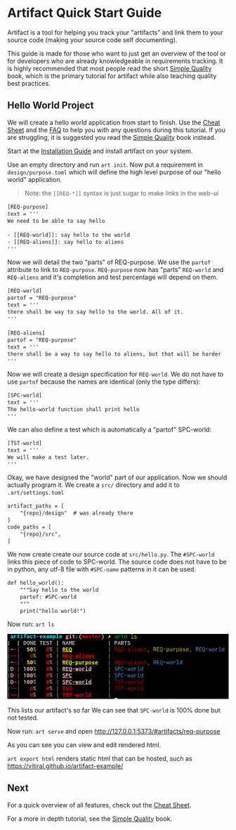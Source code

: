 # Artifact Quick Start Guide

Artifact is a tool for helping you track your "artifacts" and link them to your
source code (making your source code self documenting).

This guide is made for those who want to just get an overview of the tool or for
developers who are already knowledgeable in requirements tracking. It is highly
recommended that most people read the short [Simple Quality][1] book, which is
the primary tutorial for artifact while also teaching quality best practices.

## Hello World Project

We will create a hello world application from start to finish. Use the
[Cheat Sheet](CheatSheet.md) and the [FAQ](FAQ.md) to help you with any
questions during this tutorial. If you are struggling, it is suggested you read
the [Simple Quality][1] book instead.

Start at the [Installation Guide](Installation.md) and install artifact on
your system.

Use an empty directory and run `art init`. Now put a requirement in
`design/purpose.toml` which will define the high level purpose of our "hello
world" application.

> Note: the `[[REQ-*]]` syntax is just sugar to make links in the web-ui
```
[REQ-purpose]
text = '''
We need to be able to say hello

- [[REQ-world]]: say hello to the world
- [[REQ-aliens]]: say hello to aliens
'''
```

Now we will detail the two "parts" of REQ-purpose. We use the `partof`
attribute to link to `REQ-purpose`. `REQ-purpose` now has "parts" `REQ-world`
and `REQ-aliens` and it's completion and test percentage will depend on them.

```
[REQ-world]
partof = "REQ-purpose"
text = '''
there shall be way to say hello to the world. All of it.
'''

[REQ-aliens]
partof = "REQ-purpose"
text = '''
there shall be a way to say hello to aliens, but that will be harder
'''
```

Now we will create a design specification for `REQ-world`. We do not have
to use `partof` because the names are identical (only the type differs):
```
[SPC-world]
text = '''
The hello-world function shall print hello
'''
```

We can also define a test which is automatically a "partof" SPC-world:
```
[TST-world]
text = '''
We will make a test later.
'''
```
Okay, we have designed the "world" part of our application. Now we should
actually program it. We create a `src/` directory and add it to
`.art/settings.toml`
```
artifact_paths = [
    "{repo}/design"  # was already there
]
code_paths = [
    "{repo}/src",
]
```

We now create create our source code at `src/hello.py`. The `#SPC-world` links
this piece of code to SPC-world. The source code does not have to be in
python, any utf-8 file with `#SPC-name` patterns in it can be used.
```
def hello_world():
    """Say hello to the world
    partof: #SPC-world
    """
    print("hello world!")
```

Now run: `art ls`

![art ls](data/example-hello.png)

This lists our artifact's so far We can see that `SPC-world` is 100% done but
not tested.

Now run: `art serve` and open http://127.0.0.1:5373/#artifacts/req-purpose

As you can see you can view and edit rendered html.

`art export html` renders static html that can be hosted, such as
https://vitiral.github.io/artifact-example/

## Next
For a quick overview of all features, check out the [Cheat
Sheet](CheatSheet.md).

For a more in depth tutorial, see the [Simple Quality][1] book.

[1]: https://vitiral.gitbooks.io/simple-quality/content/
